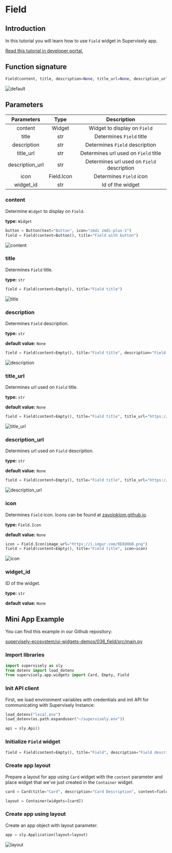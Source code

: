 # Field

## Introduction

In this tutorial you will learn how to use `Field` widget in Supervisely app.

[Read this tutorial in developer portal.](https://developer.supervise.ly/app-development/apps-with-gui/Field)

## Function signature

```python
Field(content, title, description=None, title_url=None, description_url=None, icon=None, widget_id=None)
```

![default](https://user-images.githubusercontent.com/120389559/218447575-b8a874dd-4110-4386-9677-4cb3c1ddbbbd.png)

## Parameters

|   Parameters    |    Type    |                Description                 |
| :-------------: | :--------: | :----------------------------------------: |
|     content     |   Widget   |        Widget to display on `Field`        |
|      title      |    str     |          Determines `Field` title          |
|   description   |    str     |       Determines `Field` description       |
|    title_url    |    str     |    Determines url used on `Field` title    |
| description_url |    str     | Determines url used on `Field` description |
|      icon       | Field.Icon |          Determines `Field` icon           |
|    widget_id    |    str     |              Id of the widget              |

### content

Determine `Widget` to display on `Field`.

**type:** `Widget`

```python
button = Button(text="Button", icon="zmdi zmdi-plus-1")
field = Field(content=Button(), title="Field with button")
```

![content](https://user-images.githubusercontent.com/120389559/218450019-10bde8fd-a4ad-4320-96c7-2c6ae828ecad.png)

### title

Determines `Field` title.

**type:** `str`

```python
field = Field(content=Empty(), title="Field title")
```

![title](https://user-images.githubusercontent.com/120389559/218450471-b922323e-e00d-4981-ab8a-eab454e7679f.png)

### description

Determines `Field` description.

**type:** `str`

**default value:** `None`

```python
field = Field(content=Empty(), title="Field title", description="Field description")
```

![description](https://user-images.githubusercontent.com/120389559/218450851-009b957b-9915-4451-b8b9-7f20e14ef048.png)

### title_url

Determines url used on `Field` title.

**type:** `str`

**default value:** `None`

```python
field = Field(content=Empty(), title="Field title", title_url="https://i.imgur.com/0E8d8bB.png")
```

![title_url](https://user-images.githubusercontent.com/120389559/218451615-4b6dadc5-0a78-407d-a3e6-ef2cb808a28c.png)

### description_url

Determines url used on `Field` description.

**type:** `str`

**default value:** `None`

```python
field = Field(content=Empty(), title="Field title", title_url="https://i.imgur.com/0E8d8bB.png")
```

![description_url](https://user-images.githubusercontent.com/120389559/218452085-13c262f2-373d-40f0-8167-6d27b391825a.png)

### icon

Determines `Field` icon. Icons can be found at [zavoloklom.github.io](http://zavoloklom.github.io/material-design-iconic-font/icons.html).

**type:** `Field.Icon`

**default value:** `None`

```python
icon = Field.Icon(image_url="https://i.imgur.com/0E8d8bB.png")
field = Field(content=Empty(), title="Field title", icon=icon)
```

![icon](https://user-images.githubusercontent.com/120389559/218452703-a2801419-a910-4a33-848f-53b2589f50c0.png)

### widget_id

ID of the widget.

**type:** `str`

**default value:** `None`

## Mini App Example

You can find this example in our Github repository:

[supervisely-ecosystem/ui-widgets-demos/036_field/src/main.py](https://github.com/supervisely-ecosystem/ui-widgets-demos/blob/master/036_field/src/main.py)

### Import libraries

```python
import supervisely as sly
from dotenv import load_dotenv
from supervisely.app.widgets import Card, Empty, Field
```

### Init API client

First, we load environment variables with credentials and init API for communicating with Supervisely Instance:

```python
load_dotenv("local.env")
load_dotenv(os.path.expanduser("~/supervisely.env"))

api = sly.Api()
```

### Initialize `Field` widget

```python
field = Field(content=Empty(), title="Field", description="Field description")
```

### Create app layout

Prepare a layout for app using `Card` widget with the `content` parameter and place widget that we've just created in the `Container` widget.

```python
card = Card(title="Card", description="Card Description", content=field)

layout = Container(widgets=[card])
```

### Create app using layout

Create an app object with layout parameter.

```python
app = sly.Application(layout=layout)
```

![layout](https://user-images.githubusercontent.com/120389559/218455347-924a2423-f5f5-4770-8331-5007a7ddfa32.png)
